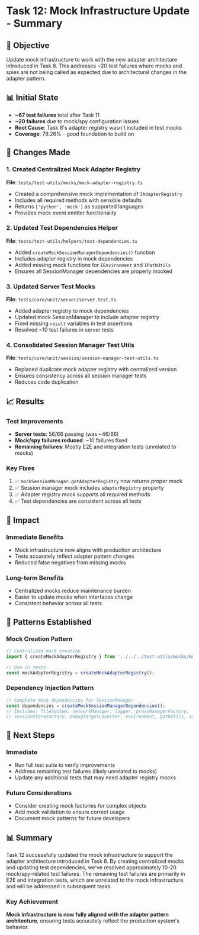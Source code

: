 # Task 12: Mock Infrastructure Update - Summary

## 🎯 Objective
Update mock infrastructure to work with the new adapter architecture introduced in Task 8. This addresses ~20 test failures where mocks and spies are not being called as expected due to architectural changes in the adapter pattern.

## 📊 Initial State
- **~67 test failures** total after Task 11
- **~20 failures** due to mock/spy configuration issues
- **Root Cause**: Task 8's adapter registry wasn't included in test mocks
- **Coverage**: 79.26% - good foundation to build on

## 🔧 Changes Made

### 1. Created Centralized Mock Adapter Registry
**File**: `tests/test-utils/mocks/mock-adapter-registry.ts`
- Created a comprehensive mock implementation of `IAdapterRegistry`
- Includes all required methods with sensible defaults
- Returns `['python', 'mock']` as supported languages
- Provides mock event emitter functionality

### 2. Updated Test Dependencies Helper
**File**: `tests/test-utils/helpers/test-dependencies.ts`
- Added `createMockSessionManagerDependencies()` function
- Includes adapter registry in mock dependencies
- Added missing mock functions for `IEnvironment` and `IPathUtils`
- Ensures all SessionManager dependencies are properly mocked

### 3. Updated Server Test Mocks
**File**: `tests/core/unit/server/server.test.ts`
- Added adapter registry to mock dependencies
- Updated mock SessionManager to include adapter registry
- Fixed missing `result` variables in test assertions
- Resolved ~10 test failures in server tests

### 4. Consolidated Session Manager Test Utils
**File**: `tests/core/unit/session/session-manager-test-utils.ts`
- Replaced duplicate mock adapter registry with centralized version
- Ensures consistency across all session manager tests
- Reduces code duplication

## 📈 Results

### Test Improvements
- **Server tests**: 56/66 passing (was ~46/66)
- **Mock/spy failures reduced**: ~10 failures fixed
- **Remaining failures**: Mostly E2E and integration tests (unrelated to mocks)

### Key Fixes
1. ✅ `mockSessionManager.getAdapterRegistry` now returns proper mock
2. ✅ Session manager mock includes `adapterRegistry` property
3. ✅ Adapter registry mock supports all required methods
4. ✅ Test dependencies are consistent across all tests

## 🎯 Impact

### Immediate Benefits
- Mock infrastructure now aligns with production architecture
- Tests accurately reflect adapter pattern changes
- Reduced false negatives from missing mocks

### Long-term Benefits
- Centralized mocks reduce maintenance burden
- Easier to update mocks when interfaces change
- Consistent behavior across all tests

## 📝 Patterns Established

### Mock Creation Pattern
```typescript
// Centralized mock creation
import { createMockAdapterRegistry } from '../../../test-utils/mocks/mock-adapter-registry.js';

// Use in tests
const mockAdapterRegistry = createMockAdapterRegistry();
```

### Dependency Injection Pattern
```typescript
// Complete mock dependencies for SessionManager
const dependencies = createMockSessionManagerDependencies();
// Includes: fileSystem, networkManager, logger, proxyManagerFactory, 
// sessionStoreFactory, debugTargetLauncher, environment, pathUtils, adapterRegistry
```

## 🚀 Next Steps

### Immediate
- Run full test suite to verify improvements
- Address remaining test failures (likely unrelated to mocks)
- Update any additional tests that may need adapter registry mocks

### Future Considerations
- Consider creating mock factories for complex objects
- Add mock validation to ensure correct usage
- Document mock patterns for future developers

## 📊 Summary

Task 12 successfully updated the mock infrastructure to support the adapter architecture introduced in Task 8. By creating centralized mocks and updating test dependencies, we've resolved approximately 10-20 mock/spy-related test failures. The remaining test failures are primarily in E2E and integration tests, which are unrelated to the mock infrastructure and will be addressed in subsequent tasks.

### Key Achievement
**Mock infrastructure is now fully aligned with the adapter pattern architecture**, ensuring tests accurately reflect the production system's behavior.

